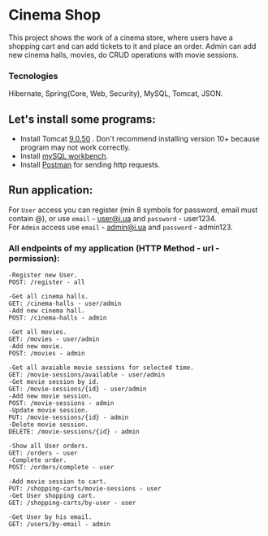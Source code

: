 # Cinema Shop
This project shows the work of a cinema store, where users have a shopping cart and can add tickets to it and place an order.
Admin can add new cinema halls, movies, do CRUD operations with movie sessions.
### Tecnologies
Hibernate, Spring(Core, Web, Security), MySQL, Tomcat, JSON. 
## Let's install some programs:
- Install Tomcat [9.0.50](https://tomcat.apache.org/download-90.cgi)
  . Don't recommend installing version 10+ because program may not work correctly.
- Install [mySQL workbench](https://dev.mysql.com/downloads/workbench/).
- Install [Postman](https://web.postman.co/) for sending http requests.

## Run application:
For ```User``` access you can register (min 8 symbols for password, email must contain @), or use ```email``` - user@i.ua and ```password``` - user1234.<br />
For ```Admin``` access  use ```email``` - admin@i.ua and ```password``` - admin123.<br />

### All endpoints of my application (HTTP Method - url - permission):
```
-Register new User.
POST: /register - all 

-Get all cinema halls.
GET: /cinema-halls - user/admin
-Add new cinema hall.
POST: /cinema-halls - admin

-Get all movies.
GET: /movies - user/admin
-Add new movie.
POST: /movies - admin

-Get all avaiable movie sessions for selected time.
GET: /movie-sessions/available - user/admin
-Get movie session by id.
GET: /movie-sessions/{id} - user/admin
-Add new movie session.
POST: /movie-sessions - admin
-Update movie session.
PUT: /movie-sessions/{id} - admin
-Delete movie session.
DELETE: /movie-sessions/{id} - admin

-Show all User orders.
GET: /orders - user
-Complete order.
POST: /orders/complete - user

-Add movie session to cart.
PUT: /shopping-carts/movie-sessions - user
-Get User shopping cart.
GET: /shopping-carts/by-user - user

-Get User by his email.
GET: /users/by-email - admin

``` 
